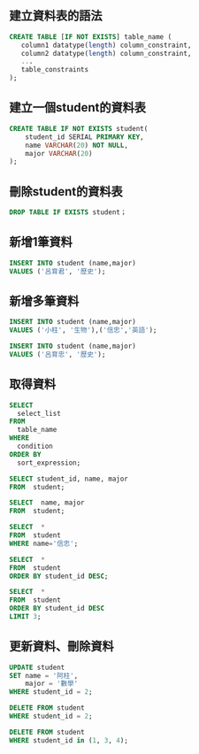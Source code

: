 ## 建立資料表的語法

```sql
CREATE TABLE [IF NOT EXISTS] table_name (
   column1 datatype(length) column_constraint,
   column2 datatype(length) column_constraint,
   ...
   table_constraints
);
```

## 建立一個student的資料表

```sql
CREATE TABLE IF NOT EXISTS student(
    student_id SERIAL PRIMARY KEY,
    name VARCHAR(20) NOT NULL,
    major VARCHAR(20)
);
```

## 刪除student的資料表

```sql
DROP TABLE IF EXISTS student；
```

## 新增1筆資料

```sql
INSERT INTO student (name,major)
VALUES ('呂育君', '歷史');
```

## 新增多筆資料

```sql
INSERT INTO student (name,major)
VALUES ('小柱', '生物'),('信忠','英語');
```

```sql
INSERT INTO student (name,major)
VALUES ('呂育忠', '歷史');
```

## 取得資料

```sql
SELECT
  select_list
FROM
  table_name
WHERE
  condition
ORDER BY
  sort_expression;
```

```sql
SELECT student_id, name, major
FROM  student;

SELECT  name, major
FROM  student;

SELECT  *
FROM  student
WHERE name='信忠';

SELECT  *
FROM  student
ORDER BY student_id DESC;

SELECT  *
FROM  student
ORDER BY student_id DESC
LIMIT 3;
```

## 更新資料、刪除資料

```sql
UPDATE student
SET name = '阿柱',
    major = '數學'
WHERE student_id = 2;

DELETE FROM student
WHERE student_id = 2;

DELETE FROM student
WHERE student_id in (1, 3, 4);
```